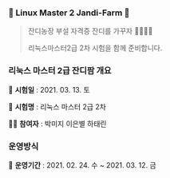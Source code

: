 ### :penguin: ​Linux Master 2 Jandi-Farm :penguin:

> 잔디농장 부설 자격증 잔디를 가꾸자 :green_apple::green_heart::evergreen_tree::school:
>
> 리눅스마스터2급 2차 시험을 함께 준비합니다.




### 리눅스 마스터 2급 잔디팜 개요

:date: **시험일** : 2021. 03. 13. 토

:memo: **시험명** : 리눅스 마스터 2급 2차

:woman_student: **참여자** : 박미지 이은별 하태린




### 운영방식

:date: **운영기간** : 2021. 02. 24. 수 ~ 2021. 03. 12. 금 

